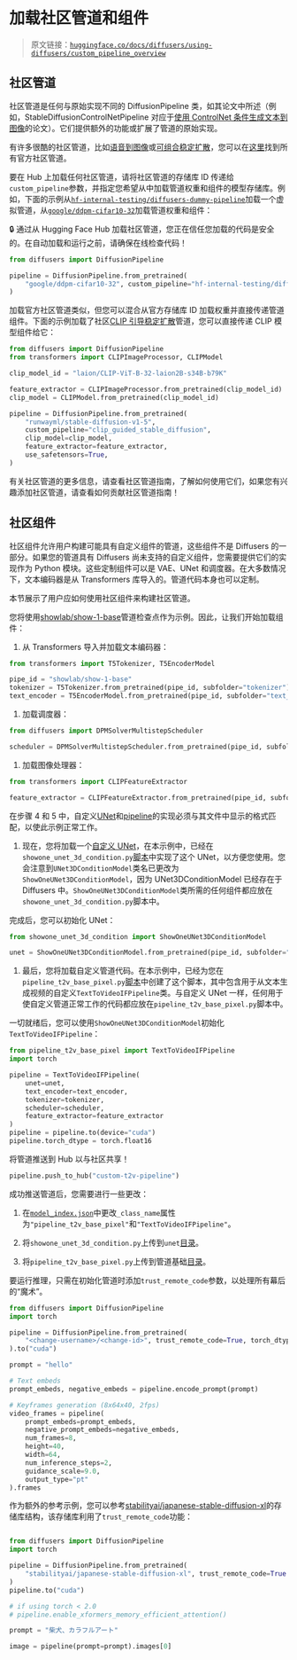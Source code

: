 # 加载社区管道和组件

> 原文链接：[`huggingface.co/docs/diffusers/using-diffusers/custom_pipeline_overview`](https://huggingface.co/docs/diffusers/using-diffusers/custom_pipeline_overview)

## 社区管道

社区管道是任何与原始实现不同的 DiffusionPipeline 类，如其论文中所述（例如，StableDiffusionControlNetPipeline 对应于[使用 ControlNet 条件生成文本到图像](https://arxiv.org/abs/2302.05543)的论文）。它们提供额外的功能或扩展了管道的原始实现。

有许多很酷的社区管道，比如[语音到图像](https://github.com/huggingface/diffusers/tree/main/examples/community#speech-to-image)或[可组合稳定扩散](https://github.com/huggingface/diffusers/tree/main/examples/community#composable-stable-diffusion)，您可以在[这里](https://github.com/huggingface/diffusers/tree/main/examples/community)找到所有官方社区管道。

要在 Hub 上加载任何社区管道，请将社区管道的存储库 ID 传递给`custom_pipeline`参数，并指定您希望从中加载管道权重和组件的模型存储库。例如，下面的示例从[`hf-internal-testing/diffusers-dummy-pipeline`](https://huggingface.co/hf-internal-testing/diffusers-dummy-pipeline/blob/main/pipeline.py)加载一个虚拟管道，从[`google/ddpm-cifar10-32`](https://huggingface.co/google/ddpm-cifar10-32)加载管道权重和组件：

🔒 通过从 Hugging Face Hub 加载社区管道，您正在信任您加载的代码是安全的。在自动加载和运行之前，请确保在线检查代码！

```py
from diffusers import DiffusionPipeline

pipeline = DiffusionPipeline.from_pretrained(
    "google/ddpm-cifar10-32", custom_pipeline="hf-internal-testing/diffusers-dummy-pipeline", use_safetensors=True
)
```

加载官方社区管道类似，但您可以混合从官方存储库 ID 加载权重并直接传递管道组件。下面的示例加载了社区[CLIP 引导稳定扩散](https://github.com/huggingface/diffusers/tree/main/examples/community#clip-guided-stable-diffusion)管道，您可以直接传递 CLIP 模型组件给它：

```py
from diffusers import DiffusionPipeline
from transformers import CLIPImageProcessor, CLIPModel

clip_model_id = "laion/CLIP-ViT-B-32-laion2B-s34B-b79K"

feature_extractor = CLIPImageProcessor.from_pretrained(clip_model_id)
clip_model = CLIPModel.from_pretrained(clip_model_id)

pipeline = DiffusionPipeline.from_pretrained(
    "runwayml/stable-diffusion-v1-5",
    custom_pipeline="clip_guided_stable_diffusion",
    clip_model=clip_model,
    feature_extractor=feature_extractor,
    use_safetensors=True,
)
```

有关社区管道的更多信息，请查看社区管道指南，了解如何使用它们，如果您有兴趣添加社区管道，请查看如何贡献社区管道指南！

## 社区组件

社区组件允许用户构建可能具有自定义组件的管道，这些组件不是 Diffusers 的一部分。如果您的管道具有 Diffusers 尚未支持的自定义组件，您需要提供它们的实现作为 Python 模块。这些定制组件可以是 VAE、UNet 和调度器。在大多数情况下，文本编码器是从 Transformers 库导入的。管道代码本身也可以定制。

本节展示了用户应如何使用社区组件来构建社区管道。

您将使用[showlab/show-1-base](https://huggingface.co/showlab/show-1-base)管道检查点作为示例。因此，让我们开始加载组件：

1.  从 Transformers 导入并加载文本编码器：

```py
from transformers import T5Tokenizer, T5EncoderModel

pipe_id = "showlab/show-1-base"
tokenizer = T5Tokenizer.from_pretrained(pipe_id, subfolder="tokenizer")
text_encoder = T5EncoderModel.from_pretrained(pipe_id, subfolder="text_encoder")
```

1.  加载调度器：

```py
from diffusers import DPMSolverMultistepScheduler

scheduler = DPMSolverMultistepScheduler.from_pretrained(pipe_id, subfolder="scheduler")
```

1.  加载图像处理器：

```py
from transformers import CLIPFeatureExtractor

feature_extractor = CLIPFeatureExtractor.from_pretrained(pipe_id, subfolder="feature_extractor")
```

在步骤 4 和 5 中，自定义[UNet](https://github.com/showlab/Show-1/blob/main/showone/models/unet_3d_condition.py)和[pipeline](https://huggingface.co/sayakpaul/show-1-base-with-code/blob/main/unet/showone_unet_3d_condition.py)的实现必须与其文件中显示的格式匹配，以使此示例正常工作。

1.  现在，您将加载一个[自定义 UNet](https://github.com/showlab/Show-1/blob/main/showone/models/unet_3d_condition.py)，在本示例中，已经在`showone_unet_3d_condition.py`[脚本](https://huggingface.co/sayakpaul/show-1-base-with-code/blob/main/unet/showone_unet_3d_condition.py)中实现了这个 UNet，以方便您使用。您会注意到`UNet3DConditionModel`类名已更改为`ShowOneUNet3DConditionModel`，因为 UNet3DConditionModel 已经存在于 Diffusers 中。`ShowOneUNet3DConditionModel`类所需的任何组件都应放在`showone_unet_3d_condition.py`脚本中。

完成后，您可以初始化 UNet：

```py
from showone_unet_3d_condition import ShowOneUNet3DConditionModel

unet = ShowOneUNet3DConditionModel.from_pretrained(pipe_id, subfolder="unet")
```

1.  最后，您将加载自定义管道代码。在本示例中，已经为您在`pipeline_t2v_base_pixel.py`[脚本](https://huggingface.co/sayakpaul/show-1-base-with-code/blob/main/pipeline_t2v_base_pixel.py)中创建了这个脚本，其中包含用于从文本生成视频的自定义`TextToVideoIFPipeline`类。与自定义 UNet 一样，任何用于使自定义管道正常工作的代码都应放在`pipeline_t2v_base_pixel.py`脚本中。

一切就绪后，您可以使用`ShowOneUNet3DConditionModel`初始化`TextToVideoIFPipeline`：

```py
from pipeline_t2v_base_pixel import TextToVideoIFPipeline
import torch

pipeline = TextToVideoIFPipeline(
    unet=unet,
    text_encoder=text_encoder,
    tokenizer=tokenizer,
    scheduler=scheduler,
    feature_extractor=feature_extractor
)
pipeline = pipeline.to(device="cuda")
pipeline.torch_dtype = torch.float16
```

将管道推送到 Hub 以与社区共享！

```py
pipeline.push_to_hub("custom-t2v-pipeline")
```

成功推送管道后，您需要进行一些更改：

1.  在[`model_index.json`](https://huggingface.co/sayakpaul/show-1-base-with-code/blob/main/model_index.json#L2)中更改`_class_name`属性为`"pipeline_t2v_base_pixel"`和`"TextToVideoIFPipeline"`。

1.  将`showone_unet_3d_condition.py`上传到`unet`[目录](https://huggingface.co/sayakpaul/show-1-base-with-code/blob/main/unet/showone_unet_3d_condition.py)。

1.  将`pipeline_t2v_base_pixel.py`上传到管道基础[目录](https://huggingface.co/sayakpaul/show-1-base-with-code/blob/main/unet/showone_unet_3d_condition.py)。

要运行推理，只需在初始化管道时添加`trust_remote_code`参数，以处理所有幕后的“魔术”。

```py
from diffusers import DiffusionPipeline
import torch

pipeline = DiffusionPipeline.from_pretrained(
    "<change-username>/<change-id>", trust_remote_code=True, torch_dtype=torch.float16
).to("cuda")

prompt = "hello"

# Text embeds
prompt_embeds, negative_embeds = pipeline.encode_prompt(prompt)

# Keyframes generation (8x64x40, 2fps)
video_frames = pipeline(
    prompt_embeds=prompt_embeds,
    negative_prompt_embeds=negative_embeds,
    num_frames=8,
    height=40,
    width=64,
    num_inference_steps=2,
    guidance_scale=9.0,
    output_type="pt"
).frames
```

作为额外的参考示例，您可以参考[stabilityai/japanese-stable-diffusion-xl](https://huggingface.co/stabilityai/japanese-stable-diffusion-xl/)的存储库结构，该存储库利用了`trust_remote_code`功能：

```py

from diffusers import DiffusionPipeline
import torch

pipeline = DiffusionPipeline.from_pretrained(
    "stabilityai/japanese-stable-diffusion-xl", trust_remote_code=True
)
pipeline.to("cuda")

# if using torch < 2.0
# pipeline.enable_xformers_memory_efficient_attention()

prompt = "柴犬、カラフルアート"

image = pipeline(prompt=prompt).images[0]

```
